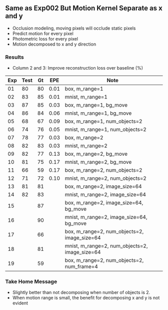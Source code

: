 ## Same as Exp002 But Motion Kernel Separate as x and y

- Occlusion modeling, moving pixels will occlude static pixels
- Predict motion for every pixel
- Photometric loss for every pixel
- Motion decomposed to x and y direction

### Results

- Column 2 and 3: Improve reconstruction loss over baseline (%) 

| Exp  | Test | Gt   | EPE  | Note |
| ---- | ---- | ---- | ---- | ---- | 
| 01 | 80 | 80 | 0.01 | box, m_range=1 |
| 02 | 83 | 85 | 0.01 | mnist, m_range=1 |
| 03 | 87 | 85 | 0.03 | box, m_range=1, bg_move |
| 04 | 86 | 84 | 0.06 | mnist, m_range=1, bg_move |
| 05 | 68 | 67 | 0.09 | box, m_range=1, num_objects=2 |
| 06 | 74 | 76 | 0.05 | mnist, m_range=1, num_objects=2 |
| 07 | 78 | 77 | 0.03 | box, m_range=2 |
| 08 | 82 | 83 | 0.03 | mnist, m_range=2 |
| 09 | 82 | 77 | 0.13 | box, m_range=2, bg_move |
| 10 | 81 | 75 | 0.17 | mnist, m_range=2, bg_move |
| 11 | 66 | 59 | 0.17 | box, m_range=2, num_objects=2 |
| 12 | 71 | 72 | 0.10 | mnist, m_range=2, num_objects=2 |
| 13 | 81 | 81 |  | box, m_range=2, image_size=64 |
| 14 | 82 | 83 |  | mnist, m_range=2, image_size=64 |
| 15 |  | 87 |  | box, m_range=2, image_size=64, bg_move |
| 16 |  | 90 |  | mnist, m_range=2, image_size=64, bg_move |
| 17 |  | 66 |  | box, m_range=2, num_objects=2, image_size=64 |
| 18 |  | 81 |  | mnist, m_range=2, num_objects=2, image_size=64 |
| 19 |  | 59 |  | box, m_range=2, num_objects=2, num_frame=4 |

### Take Home Message

- Slightly better than not decomposing when number of objects is 2.
- When motion range is small, the benefit for decomposing x and y is not evident 
